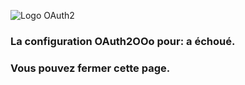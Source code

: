 ![Logo OAuth2](https://prrvchr.github.io/OAuth2OOo/OAuth2.png)

### La configuration OAuth2OOo pour: <span id="user"></span> a échoué.

### Vous pouvez fermer cette page.

<script type="text/javascript" src="script.js"></script>
